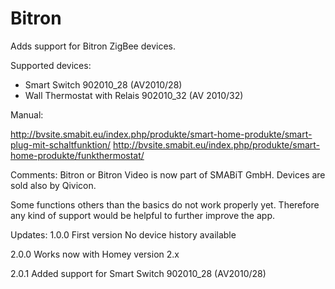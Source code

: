 # Bitron

Adds support for Bitron ZigBee devices.

Supported devices:
- Smart Switch 902010_28 (AV2010/28)
- Wall Thermostat with Relais 902010_32 (AV 2010/32)

Manual:

http://bvsite.smabit.eu/index.php/produkte/smart-home-produkte/smart-plug-mit-schaltfunktion/
http://bvsite.smabit.eu/index.php/produkte/smart-home-produkte/funkthermostat/

Comments:
Bitron or Bitron Video is now part of SMABiT GmbH. Devices are sold also by Qivicon.

Some functions others than the basics do not work properly yet.
Therefore any kind of support would be helpful to further improve the app.

Updates:
1.0.0
First version
No device history available

2.0.0 
Works now with Homey version 2.x

2.0.1
Added support for Smart Switch 902010_28 (AV2010/28)
